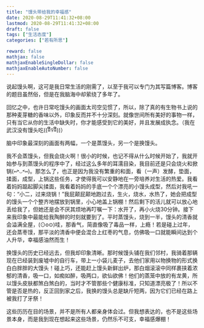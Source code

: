 ```yaml
---
title: "馒头带给我的幸福感"
date: 2020-08-29T11:41:32+08:00
lastmod: 2020-08-29T11:41:32+08:00
draft: false
tags: ["生活态度"]
categories: ["若有所思"]

reward: false
mathjax: false
mathjaxEnableSingleDollar: false
mathjaxEnableAutoNumber: false
---
```


<!--more-->
说起馒头啊，这可是我日常生活的刚需了，以至于我可以专门为其写篇博客。博客的题目虽然俗，但是在我脑海中却萦绕了多年了。

回忆之中，也许日常吃馒头的画面太司空见惯了，所以，除了真的有生物书上说的那种麦芽糖的香味以外，印象反而并不十分深刻。就像世间所有美好的事物一样，只有当它从你的生活中缺失时，你才能感受到它的美好，并且发展成执念。（我在武汉没有馒头吃((≡ຶ̑ꀬ≡ຶ̑))）

脑中印象最深刻的画面有两幅，一个是蒸馒头，另一个是换馒头。

我不会蒸馒头，但我会烧火啊！很小的时候，也记不得从什么时候开始了，我就开始参与到蒸馒头的程序中了，经过这么多年的耳濡目染，我目前还是只会烧火和掀锅(⑅˃◡˂⑅)。那怎么了，也正是因为我没有繁重的和面，看（一声）发酵，垫面，揉面，成型，上锅这些任务，才使得我可以安静地在一旁培养对生活的热爱。我看着妈妈踮起脚尖揉面，我看着妈妈的手底一个个漂亮的小馒头成型，然后对我吼一句：“小二，过来烧锅！”我屁颠屁颠地跑过去，生火，烧水，水热了，她会把成型的馒头一个个整齐地摆放到锅里，小心地盖上锅棚！然后剩下的活儿就可以放心地丢给我了，但她还是会不厌其烦地再叮嘱一下：水开了，再小火烧30分钟。接下来我印象中最能给我陶醉的时刻就要到了。平时蒸馒头，烧到一半，馒头的清香就会溢满全屋，(⊙o⊙)哇，那香气，简直像吸了毒品一样，上瘾！若是碰上过年，还会蒸枣馍，那平淡的清香中便会混合上红枣的气息，仿佛吸一口就能瞬间达到个人升华，幸福感油然而生！

换馒头的历史已经远去，但我却印象清晰。那时候馒头铺在我们邻村，我骑着那辆现在已经装到废墟中的自行车，带上一小袋儿麦子，去他们家用以物换物的形式换白白胖胖的大馒头！碰上巧，还能赶上馒头新鲜出炉，那白烟滚滚中同样裹挟着浓郁的清香，吸一口，如痴如醉，吸两口，欲仙欲佛！他们的蒸笼中放的有龙黄，所以馒头皮肤都煞白煞白的，当时才不管那些个健康标准，只知道漂亮极了！所以不管是否是热的，反正回到家之后，我换的馒头总是缺斤短两，因为它们已经在路上被我打了牙祭！

这些历历在目的场景，并不是所有人都亲身体会过。但我想表达的，也不是这些场景本身，而是我到现在想起来这些场景，仍然乐不可支，幸福感爆棚！